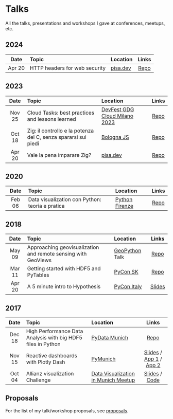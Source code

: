 # Talks

All the talks, presentations and workshops I gave at conferences, meetups, etc.

## 2024

| Date | Topic | Location | Links |
| :--: | :---- | :------- | :---: |
|Apr 20|HTTP headers for web security|[pisa.dev](https://pisa.dev/event/machine-learning-to-http-headers-security)|[Repo](https://github.com/jackdbd/http-response-headers-for-web-security/)|

## 2023

| Date | Topic | Location | Links |
| :--: | :---- | :------- | :---: |
|Nov 25|Cloud Tasks: best practices and lessons learned |[DevFest GDG Cloud Milano 2023](https://gdg.community.dev/events/details/google-gdg-cloud-milano-presents-devfest-gdg-cloud-milano-2023/)|[Repo](https://github.com/jackdbd/cloud-tasks-devfest-milano-2023-slides)|
|Oct 18|Zig: il controllo e la potenza del C, senza spararsi sui piedi|[Bologna JS](https://www.meetup.com/it-IT/bologna-js-meetup/events/296655951/)|[Repo](https://github.com/jackdbd/zig-bolognajs)|
|Apr 20|Vale la pena imparare Zig?|[pisa.dev](https://pisa.dev/event/zig)|[Repo](https://github.com/jackdbd/zig-tour)|

## 2020

| Date | Topic | Location | Links |
| :--: | :---- | :------- | :---: |
|Feb 06|Data visualization con Python: teoria e pratica|[Python Firenze](https://www.meetup.com/it-IT/Python-Firenze/events/267967095/)|[Repo](https://github.com/jackdbd/python-firenze-meetup-2020-02-06)|

## 2018

| Date | Topic | Location | Links |
| :--: | :---- | :------- | :---: |
|May 09|Approaching geovisualization and remote sensing with GeoViews|[GeoPython](http://2018.geopython.net/) Talk|[Repo](https://github.com/jackdbd/geoviews-geopython-2018)|
|Mar 11|Getting started with HDF5 and PyTables|[PyCon SK](https://2018.pycon.sk/en/index.html)|[Repo](https://github.com/jackdbd/hdf5-pycon-slovakia)
|Apr 20|A 5 minute intro to Hypothesis|[PyCon Italy](https://www.pycon.it/en/)|[Slides](https://slides.com/jackdbd/deck-3/#/)|

## 2017

| Date | Topic | Location | Links |
| :--: | :---- | :------- | :---: |
|Dec 18|High Performance Data Analysis with big HDF5 files in Python|[PyData Munich](https://www.meetup.com/PyData-Munchen/)|[Repo](https://github.com/jackdbd/hdf5-pydata-munich)
|Nov 15|Reactive dashboards with Plotly Dash|[PyMunich](https://www.meetup.com/PyMunich/)|[Slides](http://slides.com/jackdbd/deck#/) / [App 1](https://github.com/jackdbd/dash-earthquakes) / [App 2](https://github.com/jackdbd/dash-fda)
|Oct 04|Allianz visualization Challenge|[Data Visualization in Munich Meetup](https://www.meetup.com/Data-Visualization-Meetup-Munich/)|[Slides](https://slides.com/jackdbd/dataviz-challenge/#/) / [Code](https://github.com/jackdbd/d3-visualizations/blob/master/src/js/challenge.js)

## Proposals

For the list of my talk/workshop proposals, see [proposals](./proposals/README.md).
